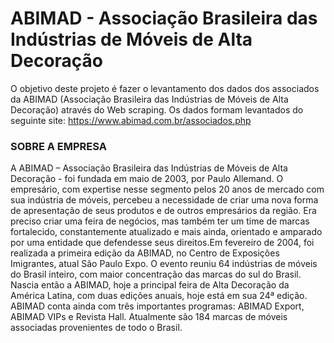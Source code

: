 # ABIMAD - Associação Brasileira das Indústrias de Móveis de Alta Decoração
O objetivo deste projeto é fazer o levantamento dos dados dos associados da ABIMAD (Associação Brasileira das Indústrias de Móveis de Alta Decoração) através do Web scraping. 
Os dados formam levantados do seguinte site: https://www.abimad.com.br/associados.php

### SOBRE A EMPRESA
A ABIMAD – Associação Brasileira das Indústrias de Móveis de Alta Decoração - foi fundada em maio de 2003, por Paulo Allemand. O empresário, com expertise nesse segmento pelos 20 anos de mercado com sua indústria de móveis, percebeu a necessidade de criar uma nova forma de apresentação de seus produtos e de outros empresários da região. Era preciso criar uma feira de negócios, mas também ter um time de marcas fortalecido, constantemente atualizado e mais ainda, orientado e amparado por uma entidade que defendesse seus direitos.Em fevereiro de 2004, foi realizada a primeira edição da ABIMAD, no Centro de Exposições Imigrantes, atual São Paulo Expo. O evento reuniu 64 indústrias de móveis do Brasil inteiro, com maior concentração das marcas do sul do Brasil. Nascia então a ABIMAD, hoje a principal feira de Alta Decoração da América Latina, com duas edições anuais, hoje está em sua 24ª edição. ABIMAD conta ainda com três importantes programas: ABIMAD Export, ABIMAD VIPs e Revista Hall. Atualmente são 184 marcas de móveis associadas provenientes de todo o Brasil.
